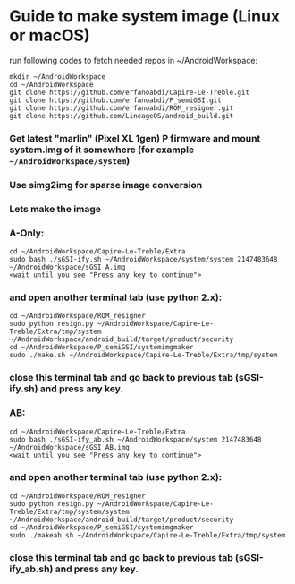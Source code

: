 # Guide to make system image (Linux or macOS)
run following codes to fetch needed repos in ~/AndroidWorkspace:
```
mkdir ~/AndroidWorkspace
cd ~/AndroidWorkspace
git clone https://github.com/erfanoabdi/Capire-Le-Treble.git
git clone https://github.com/erfanoabdi/P_semiGSI.git
git clone https://github.com/erfanoabdi/ROM_resigner.git
git clone https://github.com/LineageOS/android_build.git
```
### Get latest "marlin" (Pixel XL 1gen) P firmware and mount system.img of it somewhere (for example `~/AndroidWorkspace/system`)
### Use simg2img for sparse image conversion

### Lets make the image

### A-Only:
```
cd ~/AndroidWorkspace/Capire-Le-Treble/Extra
sudo bash ./sGSI-ify.sh ~/AndroidWorkspace/system/system 2147483648 ~/AndroidWorkspace/sGSI_A.img
<wait until you see "Press any key to continue">
```
### and open another terminal tab (use python 2.x):
```
cd ~/AndroidWorkspace/ROM_resigner
sudo python resign.py ~/AndroidWorkspace/Capire-Le-Treble/Extra/tmp/system ~/AndroidWorkspace/android_build/target/product/security
cd ~/AndroidWorkspace/P_semiGSI/systemimgmaker
sudo ./make.sh ~/AndroidWorkspace/Capire-Le-Treble/Extra/tmp/system
```
### close this terminal tab and go back to previous tab (sGSI-ify.sh) and press any key.

### AB:
```
cd ~/AndroidWorkspace/Capire-Le-Treble/Extra
sudo bash ./sGSI-ify_ab.sh ~/AndroidWorkspace/system 2147483648 ~/AndroidWorkspace/sGSI_AB.img
<wait until you see "Press any key to continue">
```
### and open another terminal tab (use python 2.x):
```
cd ~/AndroidWorkspace/ROM_resigner
sudo python resign.py ~/AndroidWorkspace/Capire-Le-Treble/Extra/tmp/system/system ~/AndroidWorkspace/android_build/target/product/security
cd ~/AndroidWorkspace/P_semiGSI/systemimgmaker
sudo ./makeab.sh ~/AndroidWorkspace/Capire-Le-Treble/Extra/tmp/system
```
### close this terminal tab and go back to previous tab (sGSI-ify_ab.sh) and press any key.
